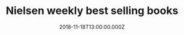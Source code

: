 ---
bylines: "Martin Banks"
capi: ""
date: "2018-11-18T13:00:00.000Z"
description: ""
preview: "https://media.news.com.au/multimedia/dna-nielsen-bestsellerbooks/dist/PROD/embed.html"
slug: "nielsen-weekly-best-selling-books"
tech: "vue.js"
thumb: ""
title: "Nielsen weekly best selling books"
---